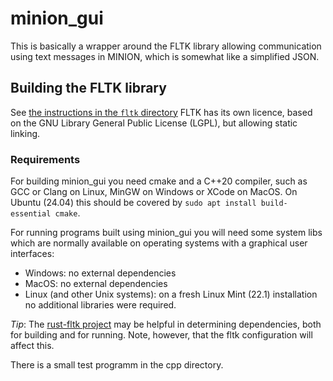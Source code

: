 # minion_gui

This is basically a wrapper around the FLTK library allowing communication using text messages in MINION, which is somewhat like a simplified JSON.

## Building the FLTK library

See [the instructions in the `fltk` directory](fltk/README-build-fltk) FLTK has its own licence, based on the GNU Library General Public License (LGPL), but allowing static linking.

### Requirements

For building minion_gui you need cmake and a C++20 compiler, such as GCC or Clang on Linux, MinGW on Windows or XCode on MacOS. On Ubuntu (24.04) this should be covered by `sudo apt install build-essential cmake`.

For running programs built using minion_gui you will need some system libs which are normally available on operating systems with a graphical user interfaces:

- Windows: no external dependencies
- MacOS: no external dependencies
- Linux (and other Unix systems): on a fresh Linux Mint (22.1) installation no additional libraries were required.

*Tip*: The [rust-fltk project](https://github.com/fltk-rs/fltk-rs) may be helpful in determining dependencies, both for building and for running. Note, however, that the fltk configuration will affect this.

There is a small test programm in the cpp directory.
